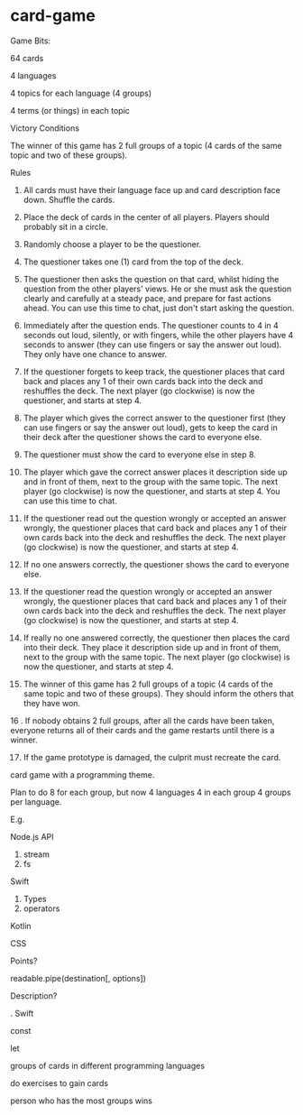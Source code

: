 # card-game

Game Bits:

64 cards

4 languages

4 topics for each language (4 groups)

4 terms (or things) in each topic

Victory Conditions

The winner of this game has 2 full groups of a topic (4 cards of the same topic and two of these groups).

Rules

1. All cards must have their language face up and card description face down.  Shuffle the cards.

2. Place the deck of cards in the center of all players. Players should probably sit in a circle.

3. Randomly choose a player to be the questioner.

4. The questioner takes one (1) card from the top of the deck.

5.  The questioner then asks the question on that card, whilst hiding the question from the other players' views. He or she must ask the question clearly and carefully at a steady pace, and prepare for fast actions ahead. You can use this time to chat, just don't start asking the question.

6. Immediately after the question ends. The questioner counts to 4 in 4 seconds out loud, silently, or with fingers, while the other players have 4 seconds to answer (they can use fingers or say the answer out loud). They only have one chance to answer.

7. If the questioner forgets to keep track, the questioner places that card back and places any 1 of their own cards back into the deck and reshuffles the deck. The next player (go clockwise) is now the questioner, and starts at step 4.

8. The player which gives the correct answer to the questioner first (they can use fingers or say the answer out loud),  gets to keep the card in their deck after the questioner shows the card to everyone else.

9. The questioner must show the card to everyone else in step 8.

10. The player which gave the correct answer places it description side up and in front of them, next to the group with the same topic. The next player (go clockwise) is now the questioner, and starts at step 4. You can use this time to chat.

11. If the questioner read out the question wrongly or accepted an answer wrongly, the questioner places that card back and places any 1 of their own cards back into the deck and reshuffles the deck. The next player (go clockwise) is now the questioner, and starts at step 4.

12. If no one answers correctly, the questioner shows the card to everyone else.

13. If the questioner read the question wrongly or accepted an answer wrongly, the questioner places that card back and places any 1 of their own cards back into the deck and reshuffles the deck. The next player (go clockwise) is now the questioner, and starts at step 4.

14. If really no one answered correctly, the questioner then places the card into their deck.  They place it description side up and in front of them, next to the group with the same topic. The next player (go clockwise) is now the questioner, and starts at step 4.

15.  The winner of this game has 2 full groups of a topic (4 cards of the same topic and two of these groups). They should inform the others that they have won.

16 . If nobody obtains 2 full groups, after all the cards have been taken, everyone returns all of their cards and the game restarts until there is a winner.

17. If the game prototype is damaged, the culprit must recreate the card.



card game with a programming theme.

Plan to do 8 for each group, but now 4 languages 4 in each group 4 groups per language.

E.g. 

Node.js API

1. stream
2. fs

Swift

1. Types
2. operators

Kotlin

CSS



Points?

readable.pipe(destination[, options])

Description?

. Swift

const

let

groups of cards in different programming languages

do exercises to gain cards

person who has the most groups wins

